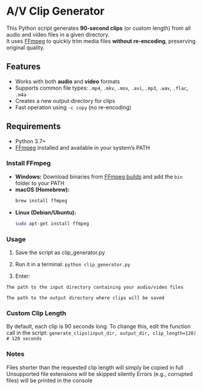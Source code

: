 # A/V Clip Generator

This Python script generates **90-second clips** (or custom length) from all audio and video files in a given directory.  
It uses [FFmpeg](https://ffmpeg.org/) to quickly trim media files **without re-encoding**, preserving original quality.  

## Features
- Works with both **audio** and **video** formats  
- Supports common file types: `.mp4`, `.mkv`, `.mov`, `.avi`, `.mp3`, `.wav`, `.flac`, `.m4a`  
- Creates a new output directory for clips  
- Fast operation using `-c copy` (no re-encoding)  

## Requirements
- Python 3.7+  
- [FFmpeg](https://ffmpeg.org/download.html) installed and available in your system’s PATH  

### Install FFmpeg
- **Windows:** Download binaries from [FFmpeg builds](https://www.gyan.dev/ffmpeg/builds/) and add the `bin` folder to your PATH  
- **macOS (Homebrew):**
  ```bash
  brew install ffmpeg
- **Linux (Debian/Ubuntu):**
  ```bash
  sudo apt-get install ffmpeg

### Usage

1. Save the script as clip_generator.py

2. Run it in a terminal:
`python clip_generator.py`
3. Enter:

`The path to the input directory containing your audio/video files`

`The path to the output directory where clips will be saved`



### Custom Clip Length

By default, each clip is 90 seconds long.
To change this, edit the function call in the script: `generate_clips(input_dir, output_dir, clip_length=120)  # 120 seconds`



### Notes

Files shorter than the requested clip length will simply be copied in full
Unsupported file extensions will be skipped silently
Errors (e.g., corrupted files) will be printed in the console
